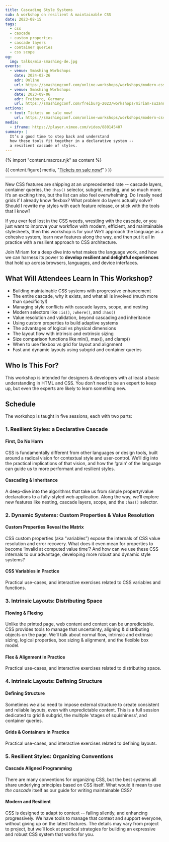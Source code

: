 ```yaml
---
title: Cascading Style Systems
sub: A workshop on resilient & maintainable CSS
date: 2023-08-15
tags:
  - css
  - cascade
  - custom properties
  - cascade layers
  - container queries
  - css scope
og:
  img: talks/mia-smashing-de.jpg
events:
  - venue: Smashing Workshops
    date: 2024-02-26
    adr: Online
    url: https://smashingconf.com/online-workshops/workshops/modern-css-miriam-suzanne/
  - venue: Smashing Workshops
    date: 2023-09-06
    adr: Freiburg, Germany
    url: https://smashingconf.com/freiburg-2023/workshops/miriam-suzanne/
actions:
  - text: Tickets on sale now!
    url: https://smashingconf.com/online-workshops/workshops/modern-css-miriam-suzanne/
media:
  - iframe: https://player.vimeo.com/video/880145407
summary: |
  It’s a good time to step back and understand
  how these tools fit together in a declarative system --
  a resilient cascade of styles.
---
```

{% import "content.macros.njk" as content %}

{{ content.figure(
  media,
  "[Tickets on sale now!](https://smashingconf.com/online-workshops/workshops/modern-css-miriam-suzanne/)"
) }}

---

New CSS features are shipping at an unprecedented rate --
cascade layers, container queries, the `:has()` selector,
subgrid, nesting, and so much more.
It’s an exciting time, but the list can also feel overwhelming.
Do I really need grids if I already know flexbox?
What problem do layers actually solve?
Should I rewrite my styles with each feature release,
or stick with the tools that I know?

If you ever feel lost in the CSS weeds,
wrestling with the cascade,
or you just want to improve your workflow
with modern, efficient, and maintainable stylesheets,
then this workshop is for you!
We'll approach the language as a cohesive system,
learn new features along the way,
and then put it all in practice
with a resilient approach to CSS architecture.

Join Miriam for a deep dive
into what makes the language work,
and how we can harness its power
to **develop resilient and delightful experiences**
that hold up across browsers, languages, and device interfaces.

## What Will Attendees Learn In This Workshop?

- Building maintainable CSS systems with progressive enhancement
- The entire cascade, why it exists,
  and what all is involved (much more than specificity!)
- Managing style conflicts with cascade layers, scope, and nesting
- Modern selectors like `:is()`, `:where()`, and `:has()`
- Value resolution and validation, beyond cascading and inheritance
- Using custom properties to build adaptive systems
- The advantages of logical vs physical dimensions
- The layout flow with intrinsic and extrinsic sizing
- Size comparison functions like min(), max(), and clamp()
- When to use flexbox vs grid for layout and alignment
- Fast and dynamic layouts using subgrid and container queries

## Who Is This For?

This workshop is intended for designers & developers
with at least a basic understanding in HTML and CSS.
You don’t need to be an expert to keep up,
but even the experts are likely to learn something new.

## Schedule

The workshop is taught in five sessions, each with two parts:

### 1. Resilient Styles: a Declarative Cascade

#### First, Do No Harm

CSS is fundamentally different
from other languages or design tools,
built around a radical vision
for contextual style and user-control.
We’ll dig into the practical implications of that vision,
and how the ‘grain’ of the language
can guide us to more performant and resilient styles.

#### Cascading & Inheritance

A deep-dive into the algorithms
that take us from simple property/value declarations
to a fully-styled web application.
Along the way, we’ll explore new features like nesting,
cascade layers, scope, and the `:has()` selector.

### 2. Dynamic Systems: Custom Properties & Value Resolution

#### Custom Properties Reveal the Matrix

CSS custom properties (aka “variables”)
expose the internals of CSS value resolution and error recovery.
What does it even mean for properties
to become ‘invalid at computed value time’?
And how can we use these CSS internals to our advantage,
developing more robust and dynamic style systems?

#### CSS Variables in Practice

Practical use-cases,
and interactive exercises related to CSS variables and functions.

### 3. Intrinsic Layouts: Distributing Space

#### Flowing & Flexing

Unlike the printed page,
web content and context can be unpredictable.
CSS provides tools to manage that uncertainty,
aligning & distributing objects on the page.
We’ll talk about normal flow,
intrinsic and extrinsic sizing,
logical properties,
box sizing & alignment,
and the flexible box model.

#### Flex & Alignment in Practice

Practical use-cases,
and interactive exercises related to distributing space.

### 4. Intrinsic Layouts: Defining Structure

#### Defining Structure

Sometimes we also need to impose external structure
to create consistent and reliable layouts,
even with unpredictable content.
This is a full session dedicated to grid & subgrid,
the multiple ‘stages of squishiness’,
and container queries.

#### Grids & Containers in Practice

Practical use-cases,
and interactive exercises related to defining layouts.

### 5. Resilient Styles: Organizing Conventions

#### Cascade Aligned Programming

There are many conventions for organizing CSS,
but the best systems all share underlying principles
based on CSS itself.
What would it mean to use _the cascade_ itself
as our guide for writing maintainable CSS?

#### Modern and Resilient

CSS is designed to adapt to context --
failing silently, and enhancing progressively.
We have tools to manage that context and support everyone,
without giving up on the latest features.
The details may vary from project to project,
but we’ll look at practical strategies
for building an expressive and robust CSS system
that works for you.
